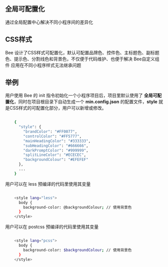 ## 全局可配置化 ##
通过全局配置中心解决不同小程序间的差异化

## CSS样式 ##
Bee 设计了CSS样式可配置化，默认可配置品牌色、控件色、主标题色、副标题色、提示色、分割线色和背景色，不仅便于代码维护、也便于解决 Bee自定义组件 应用在不同小程序样式无法继承问题

## 举例 ##
用户使用 Bee 的 init 指令初始化一个小程序项目后，项目里默认使用了 **全局可配置化**，同时在项目根目录下自动生成一个 **min.config.json** 的配置文件，**style** 就是CSS样式的可配置化部分，用户可以新增或修改。

``` bash
	
	{
	  "style": {
	    "brandColor": "#FF0077",
	    "controlColor": "#FF5777",
	    "mainHeadingColor": "#333333",
	    "subHeadingColor": "#666666",
	    "darkPromptColor": "#999999",
	    "splitLineColor": "#ECECEC",
	    "backgroundColour": "#EFEFEF"
	  },
	  ...
	}
```

用户可以在 less 预编译的代码里使用其变量

``` bash

	<style lang="less">
	  body {
	    background-color: @backgroundColour; // 使用背景色
	  }
	</style>
```

用户可以在 postcss 预编译的代码里使用其变量

``` bash

	<style lang="pcss">
	  body {
	    background-color: $backgroundColour; // 使用背景色
	  }
	</style>
```